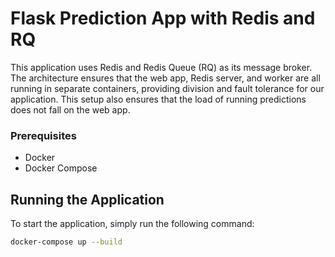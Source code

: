 # Flask Prediction App with Redis and RQ

This application uses Redis and Redis Queue (RQ) as its message broker. The architecture ensures that the web app, Redis server, and worker are all running in separate containers, providing division and fault tolerance for our application. This setup also ensures that the load of running predictions does not fall on the web app.

### Prerequisites

- Docker
- Docker Compose

## Running the Application

To start the application, simply run the following command:

```bash
docker-compose up --build
